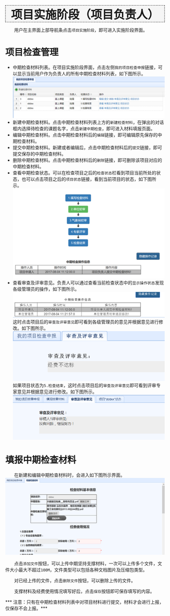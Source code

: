 <div style="text-align:center;border:1px dashed   #000; font-size:36px;font-weight:800;background-color:#F5F5F5">
项目实施阶段（项目负责人）
</div>

　　用户在主界面上部导航条点击`项目实施阶段`，即可进入实施阶段界面。
# 项目检查管理
* 中期检查材料列表。在项目实施阶段界面，点击左侧`我的项目检查申报`链接，可以显示当前用户作为负责人的所有中期检查材料列表，如下图所示。
![](assets/markdown-img-paste-20170803171508965.png)
* 新建中期检查材料。点击中期检查材料列表上方的`新建检查材料`，在弹出的对话框内选择待检查的课题名字，点击`新建中期检查`，即可进入材料填报页面。
* 编辑中期检查材料。点击中期检查材料后的`编辑`链接，即可编辑原先保存的中期检查材料。
* 提交中期检查材料。新建或者编辑后，点击中期检查材料后的`提交`链接，即可提交保存的中期检查材料。
* 删除中期检查材料。点击中期检查材料后的`删除`链接，即可删除该项目对应的中期检查材料。
* 查看中期检查状态。可以在检查项目之后的`检查状态`栏看到项目当前所处的状态，也可以点击项目之后的`项目状态`链接，看到当前项目的状态，如下图所示。
![](assets/markdown-img-paste-20170804111356945.png)
* 查看审查及评审意见。负责人可以通过查看当前检查状态中的`显示操作状态`发现各级管理员的操作，如下图所示。
![](assets/markdown-img-paste-20170804112701442.png)
这时点击项目后的`审查及评审意见`即可看到各级管理员的意见并根据意见进行修改。如下图所示。
![](assets/markdown-img-paste-20170804112753792.png)
如果项目状态为`5.检查结束`，这时点击项目后的`审查及评审意见`即可看到评审专家意见并根据意见进行修改。如下图所示。
![](assets/markdown-img-paste-20170804122519246.png)

# 填报中期检查材料
  　　在新建和编辑中期检查材料时，会进入如下图所示界面。
![](assets/markdown-img-paste-20170804110439472.png)

  　　点击`添加文件`按钮，可以上传中期坚持支撑材料，一次可以上传多个文件，文件大小最大不超过`100M`，文件类型可以包括各种文档图片及压缩包类型。

　　对已经上传的文件，点击`删除文件`按钮，可以删除上传的文件。

　　支撑材料及经费使用情况填写好后，点击`保存`按钮即可保存填写的内容。

*** 注意：只有在中期检查材料列表中对项目材料进行提交，材料才会进行上报，仅保存不会上报。***
